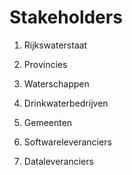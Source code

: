 Stakeholders
============

1.  Rijkswaterstaat

2.  Provincies

3.  Waterschappen

4.  Drinkwaterbedrijven

5.  Gemeenten

6.  Softwareleveranciers

7.  Dataleveranciers
